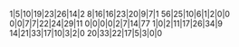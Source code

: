 1|5|10|19|23|26|14|2
8|16|16|23|20|9|7|1
56|25|10|6|1|2|0|0
0|0|7|7|22|24|29|11
0|0|0|0|2|7|14|77
1|0|2|11|17|26|34|9
14|21|33|17|10|3|2|0
20|33|22|17|5|3|0|0
